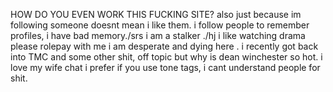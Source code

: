 HOW DO YOU EVEN WORK THIS FUCKING SITE? also just because im following someone doesnt mean i like them. i follow people to remember profiles, i have bad memory./srs
 i am a stalker ./hj i like watching drama
please rolepay with me i am desperate and dying here . 
i recently got back into TMC and some other shit, off topic but why is dean winchester so hot.
i love my wife chat
i prefer if you use tone tags, i cant understand people for shit.
